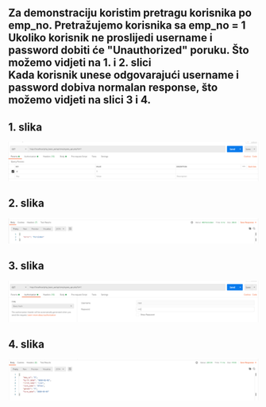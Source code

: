 <h2>Za demonstraciju koristim pretragu korisnika po emp_no. Pretražujemo korisnika sa emp_no = 1 <br/>
Ukoliko korisnik ne proslijedi username i password dobiti će "Unauthorized" poruku. Što možemo vidjeti na 1. i 2. slici <br/>
Kada korisnik unese odgovarajući username i password dobiva normalan response, što možemo vidjeti na slici 3 i 4.
</h2>

<h2> 1. slika</h2>

![ ](images/basic1.PNG)

<h2> 2. slika</h2>

![ ](images/basic2.PNG)

<h2> 3. slika</h2>

![ ](images/basic3.PNG)

<h2> 4. slika</h2>

![ ](images/basic4.PNG)
